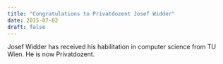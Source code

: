 ```yaml
---
title: "Congratulations to Privatdozent Josef Widder"
date: 2015-07-02
draft: false
---
```

<p>Josef Widder has received his habilitation in computer science from TU Wien. He is now Privatdozent.</p>
<div class="fix"><!----></div>
